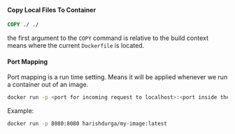 #### Copy Local Files To Container
```dockerfile
COPY ./ ./
```
the first argument to the `COPY` command is relative to the build context means where the current `Dockerfile` is located.

#### Port Mapping
Port mapping is a run time setting. Means it will be applied whenever we run a container out of an image.
```bash
docker run -p <port for incoming request to localhost>:<port inside the container> <image id> 
```
Example:
```bash
docker run -p 8080:8080 harishdurga/my-image:latest
```
